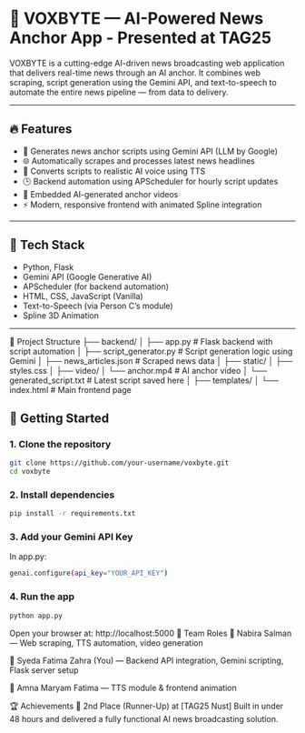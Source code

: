 # 📰 VOXBYTE — AI-Powered News Anchor App - Presented at TAG25

VOXBYTE is a cutting-edge AI-driven news broadcasting web application that delivers real-time news through an AI anchor. It combines web scraping, script generation using the Gemini API, and text-to-speech to automate the entire news pipeline — from data to delivery.

---

## 🔥 Features

- 🧠 Generates news anchor scripts using Gemini API (LLM by Google)  
- 🌐 Automatically scrapes and processes latest news headlines  
- 🎤 Converts scripts to realistic AI voice using TTS  
- 🕒 Backend automation using APScheduler for hourly script updates  
- 🎥 Embedded AI-generated anchor videos  
- ⚡ Modern, responsive frontend with animated Spline integration  

---

## 🧩 Tech Stack

- Python, Flask  
- Gemini API (Google Generative AI)  
- APScheduler (for backend automation)  
- HTML, CSS, JavaScript (Vanilla)  
- Text-to-Speech (via Person C’s module)  
- Spline 3D Animation  

---
📁 Project Structure
├── backend/
│   ├── app.py                    # Flask backend with script automation
│   ├── script_generator.py       # Script generation logic using Gemini
│   ├── news_articles.json        # Scraped news data
│
├── static/
│   ├── styles.css
│   ├── video/
│       └── anchor.mp4            # AI anchor video
│   └── generated_script.txt      # Latest script saved here
│
├── templates/
│   └── index.html                # Main frontend page

## 🚀 Getting Started

### 1. Clone the repository
```bash
git clone https://github.com/your-username/voxbyte.git
cd voxbyte
```
### 2. Install dependencies
```bash
pip install -r requirements.txt
```
### 3. Add your Gemini API Key
In app.py:
```bash
genai.configure(api_key="YOUR_API_KEY")
```
### 4. Run the app
```bash
python app.py
```
Open your browser at: http://localhost:5000
👥 Team Roles
👤 Nabira Salman — Web scraping, TTS automation, video generation

👤 Syeda Fatima Zahra (You) — Backend API integration, Gemini scripting, Flask server setup

👤 Amna Maryam Fatima — TTS module & frontend animation

🏆 Achievements
🏅 2nd Place (Runner-Up) at [TAG25 Nust]
Built in under 48 hours and delivered a fully functional AI news broadcasting solution.
